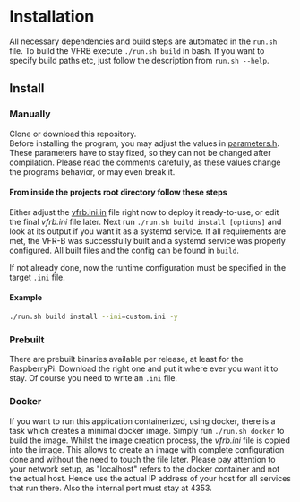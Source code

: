 # Installation

All necessary dependencies and build steps are automated in the `run.sh` file.
To build the VFRB execute `./run.sh build` in bash.
If you want to specify build paths etc, just follow the description from `run.sh --help`.

## Install

### Manually

Clone or download this repository.  
Before installing the program, you may adjust the values in
[parameters.h](https://github.com/Jarthianur/VirtualFlightRadar-Backend/blob/master/include/parameters.h).
These parameters have to stay fixed, so they can not be changed after compilation.
Please read the comments carefully, as these values change the programs behavior, or may even break it.

#### From inside the projects root directory follow these steps

Either adjust the [vfrb.ini.in](https://github.com/Jarthianur/VirtualFlightRadar-Backend/blob/master/vfrb.ini.in)
file right now to deploy it ready-to-use, or edit the final *vfrb.ini* file later.
Next run `./run.sh build install [options]` and look at its output if you want it as a systemd service.
If all requirements are met, the VFR-B was successfully built and a systemd service was properly configured.
All built files and the config can be found in `build`.

If not already done, now the runtime configuration must be specified in the target `.ini` file.

#### Example

```bash
./run.sh build install --ini=custom.ini -y
```

### Prebuilt

There are prebuilt binaries available per release, at least for the RaspberryPi.
Download the right one and put it where ever you want it to stay.
Of course you need to write an `.ini` file.

### Docker

If you want to run this application containerized, using docker, there is a task which creates a minimal docker image.
Simply run `./run.sh docker` to build the image. Whilst the image creation process, the *vfrb.ini* file is copied into the image.
This allows to create an image with complete configuration done and without the need to touch the file later.
Please pay attention to your network setup, as "localhost" refers to the docker container and not the actual host.
Hence use the actual IP address of your host for all services that run there. Also the internal port must stay at 4353.

